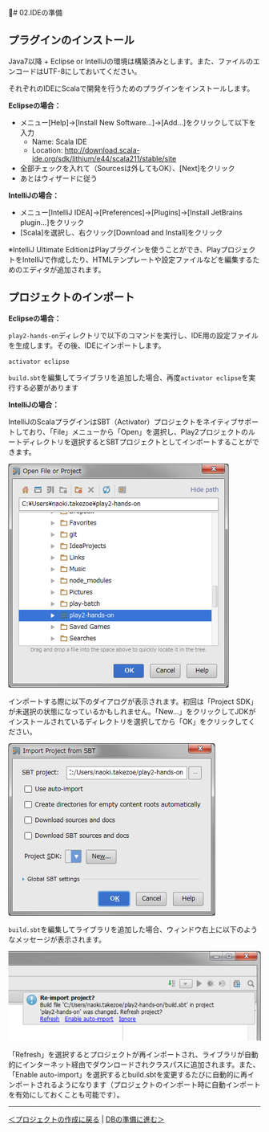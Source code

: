 # 02.IDEの準備

## プラグインのインストール

Java7以降 + Eclipse or IntelliJの環境は構築済みとします。また、ファイルのエンコードはUTF-8にしておいてください。

それぞれのIDEにScalaで開発を行うためのプラグインをインストールします。

**Eclipseの場合：**

* メニュー[Help]→[Install New Software...]→[Add...]をクリックして以下を入力
  * Name: Scala IDE
  * Location: http://download.scala-ide.org/sdk/lithium/e44/scala211/stable/site
* 全部チェックを入れて（Sourcesは外してもOK）、[Next]をクリック
* あとはウィザードに従う


**IntelliJの場合：**

* メニュー[IntelliJ IDEA]→[Preferences]→[Plugins]→[Install JetBrains plugin...]をクリック
* [Scala]を選択し、右クリック[Download and Install]をクリック

※IntelliJ Ultimate EditionはPlayプラグインを使うことができ、PlayプロジェクトをIntelliJで作成したり、HTMLテンプレートや設定ファイルなどを編集するためのエディタが追加されます。

## プロジェクトのインポート

**Eclipseの場合：**

`play2-hands-on`ディレクトリで以下のコマンドを実行し、IDE用の設定ファイルを生成します。その後、IDEにインポートします。

```
activator eclipse
```

`build.sbt`を編集してライブラリを追加した場合、再度`activator eclipse`を実行する必要があります

**IntelliJの場合：**

IntelliJのScalaプラグインはSBT（Activator）プロジェクトをネイティブサポートしており、「File」メニューから「Open」を選択し、Play2プロジェクトのルートディレクトリを選択するとSBTプロジェクトとしてインポートすることができます。

![プロジェクトのインポート(1)](images/open_project_intellij1.png)

インポートする際に以下のダイアログが表示されます。初回は「Project SDK」が未選択の状態になっているかもしれません。「New...」をクリックしてJDKがインストールされているディレクトリを選択してから「OK」をクリックしてください。

![プロジェクトのインポート(2)](images/open_project_intellij2.png)

`build.sbt`を編集してライブラリを追加した場合、ウィンドウ右上に以下のようなメッセージが表示されます。

![プロジェクトのリフレッシュ](images/re-import_project.png)

「Refresh」を選択するとプロジェクトが再インポートされ、ライブラリが自動的にインターネット経由でダウンロードされクラスパスに追加されます。また、「Enable auto-import」を選択するとbuild.sbtを変更するたびに自動的に再インポートされるようになります（プロジェクトのインポート時に自動インポートを有効にしておくことも可能です）。

----
[＜プロジェクトの作成に戻る](01_create_project.md) | [DBの準備に進む＞](03_preparation_of_db.md)
